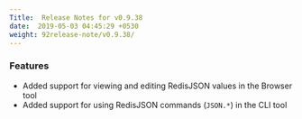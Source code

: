 ```yaml
---
Title:  Release Notes for v0.9.38
date:  2019-05-03 04:45:29 +0530
weight: 92release-note/v0.9.38/
---
```

### Features

- Added support for viewing and editing RedisJSON values in the Browser tool
- Added support for using RedisJSON commands (`JSON.*`) in the CLI tool
